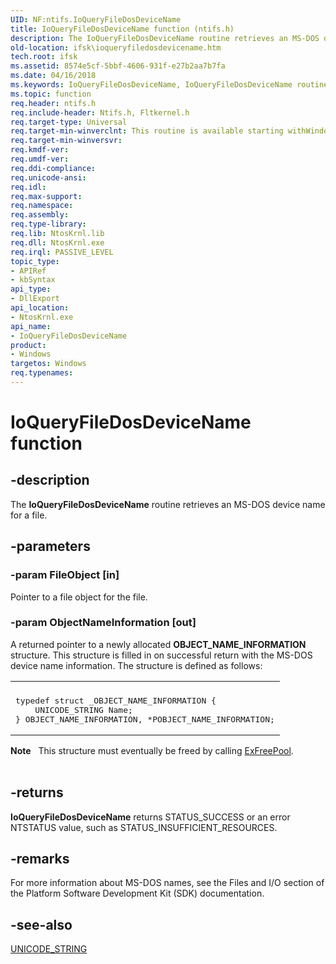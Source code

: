 ```yaml
---
UID: NF:ntifs.IoQueryFileDosDeviceName
title: IoQueryFileDosDeviceName function (ntifs.h)
description: The IoQueryFileDosDeviceName routine retrieves an MS-DOS device name for a file.
old-location: ifsk\ioqueryfiledosdevicename.htm
tech.root: ifsk
ms.assetid: 8574e5cf-5bbf-4606-931f-e27b2aa7b7fa
ms.date: 04/16/2018
ms.keywords: IoQueryFileDosDeviceName, IoQueryFileDosDeviceName routine [Installable File System Drivers], ifsk.ioqueryfiledosdevicename, ioref_4bc807ab-ce5e-415c-8f86-50cf3783d233.xml, ntifs/IoQueryFileDosDeviceName
ms.topic: function
req.header: ntifs.h
req.include-header: Ntifs.h, Fltkernel.h
req.target-type: Universal
req.target-min-winverclnt: This routine is available starting withWindows XP.
req.target-min-winversvr: 
req.kmdf-ver: 
req.umdf-ver: 
req.ddi-compliance: 
req.unicode-ansi: 
req.idl: 
req.max-support: 
req.namespace: 
req.assembly: 
req.type-library: 
req.lib: NtosKrnl.lib
req.dll: NtosKrnl.exe
req.irql: PASSIVE_LEVEL
topic_type:
- APIRef
- kbSyntax
api_type:
- DllExport
api_location:
- NtosKrnl.exe
api_name:
- IoQueryFileDosDeviceName
product:
- Windows
targetos: Windows
req.typenames: 
---
```


# IoQueryFileDosDeviceName function


## -description


The <b>IoQueryFileDosDeviceName</b> routine retrieves an MS-DOS device name for a file. 


## -parameters




### -param FileObject [in]

Pointer to a file object for the file. 


### -param ObjectNameInformation [out]

A returned pointer to a newly allocated <b>OBJECT_NAME_INFORMATION</b> structure. This structure is filled in on successful return with the MS-DOS device name information. The structure is defined as follows: 

<div class="code"><span codelanguage=""><table>
<tr>
<th></th>
</tr>
<tr>
<td>
<pre>typedef struct _OBJECT_NAME_INFORMATION {
    UNICODE_STRING Name;
} OBJECT_NAME_INFORMATION, *POBJECT_NAME_INFORMATION;</pre>
</td>
</tr>
</table></span></div>
<div class="alert"><b>Note</b>    This structure must eventually be freed by calling <a href="https://msdn.microsoft.com/library/windows/hardware/ff544590">ExFreePool</a>.</div>
<div> </div>

## -returns



<b>IoQueryFileDosDeviceName</b> returns STATUS_SUCCESS or an error NTSTATUS value, such as STATUS_INSUFFICIENT_RESOURCES. 




## -remarks



For more information about MS-DOS names, see the Files and I/O section of the Platform Software Development Kit (SDK) documentation. 




## -see-also




<a href="https://msdn.microsoft.com/library/windows/hardware/ff564879">UNICODE_STRING</a>
 

 

